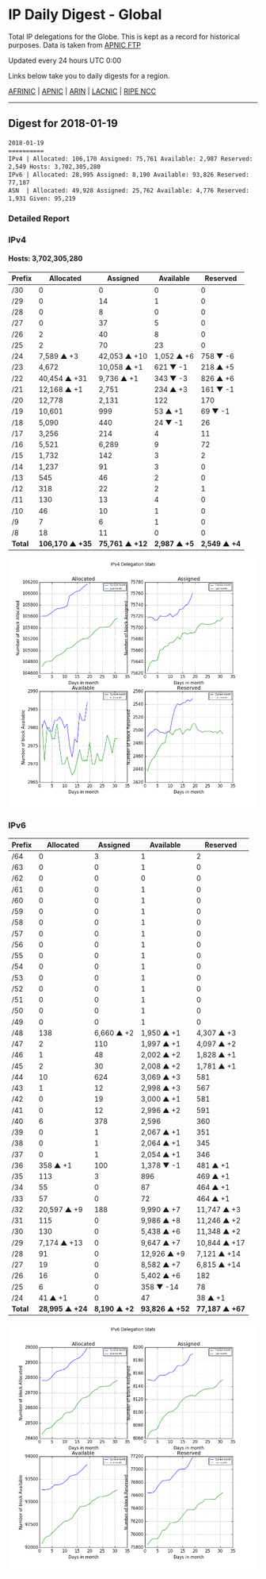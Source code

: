 # IP Daily Digest - Global

Total IP delegations for the Globe. This is kept as a record for historical purposes. Data is taken from [APNIC FTP](https://ftp.apnic.net/)

Updated every 24 hours UTC 0:00

Links below take you to daily digests for a region.

[AFRINIC](./archives/AFRINIC/) | [APNIC](./archives/APNIC/) | [ARIN](./archives/ARIN/) | [LACNIC](./archives/LACNIC/) | [RIPE NCC](./archives/RIPE_NCC/)

---

## Digest for 2018-01-19
```
2018-01-19
==========
IPv4 | Allocated: 106,170 Assigned: 75,761 Available: 2,987 Reserved: 2,549 Hosts: 3,702,305,280
IPv6 | Allocated: 28,995 Assigned: 8,190 Available: 93,826 Reserved: 77,187
ASN  | Allocated: 49,928 Assigned: 25,762 Available: 4,776 Reserved: 1,931 Given: 95,219
```

### Detailed Report

### IPv4

#### Hosts: **3,702,305,280**

| Prefix | Allocated | Assigned | Available | Reserved |
| ----- | ----- | ----- | ----- | ----- |
| /30 | 0 | 0 | 0 | 0 |
| /29 | 0 | 14 | 1 | 0 |
| /28 | 0 | 8 | 0 | 0 |
| /27 | 0 | 37 | 5 | 0 |
| /26 | 2 | 40 | 8 | 0 |
| /25 | 2 | 70 | 23 | 0 |
| /24 | 7,589 ▲ +3 | 42,053 ▲ +10 | 1,052 ▲ +6 | 758 ▼ -6 |
| /23 | 4,672 | 10,058 ▲ +1 | 621 ▼ -1 | 218 ▲ +5 |
| /22 | 40,454 ▲ +31 | 9,736 ▲ +1 | 343 ▼ -3 | 826 ▲ +6 |
| /21 | 12,168 ▲ +1 | 2,751 | 234 ▲ +3 | 161 ▼ -1 |
| /20 | 12,778 | 2,131 | 122 | 170 |
| /19 | 10,601 | 999 | 53 ▲ +1 | 69 ▼ -1 |
| /18 | 5,090 | 440 | 24 ▼ -1 | 26 |
| /17 | 3,256 | 214 | 4 | 11 |
| /16 | 5,521 | 6,289 | 9 | 72 |
| /15 | 1,732 | 142 | 3 | 2 |
| /14 | 1,237 | 91 | 3 | 0 |
| /13 | 545 | 46 | 2 | 0 |
| /12 | 318 | 22 | 2 | 1 |
| /11 | 130 | 13 | 4 | 0 |
| /10 | 46 | 10 | 1 | 0 |
| /9 | 7 | 6 | 1 | 0 |
| /8 | 18 | 11 | 0 | 0 |
| **Total** | **106,170 ▲ +35** | **75,761 ▲ +12** | **2,987 ▲ +5** | **2,549 ▲ +4** |

![ipv4-stats](ipv4-figure.png)

### IPv6

| Prefix | Allocated | Assigned | Available | Reserved |
| ----- | ----- | ----- | ----- | ----- |
| /64 | 0 | 3 | 1 | 2 |
| /63 | 0 | 0 | 1 | 0 |
| /62 | 0 | 0 | 0 | 0 |
| /61 | 0 | 0 | 1 | 0 |
| /60 | 0 | 0 | 1 | 0 |
| /59 | 0 | 0 | 1 | 0 |
| /58 | 0 | 0 | 1 | 0 |
| /57 | 0 | 0 | 1 | 0 |
| /56 | 0 | 0 | 1 | 0 |
| /55 | 0 | 0 | 1 | 0 |
| /54 | 0 | 0 | 1 | 0 |
| /53 | 0 | 0 | 1 | 0 |
| /52 | 0 | 0 | 1 | 0 |
| /51 | 0 | 0 | 1 | 0 |
| /50 | 0 | 0 | 1 | 0 |
| /49 | 0 | 0 | 1 | 0 |
| /48 | 138 | 6,660 ▲ +2 | 1,950 ▲ +1 | 4,307 ▲ +3 |
| /47 | 2 | 110 | 1,997 ▲ +1 | 4,097 ▲ +2 |
| /46 | 1 | 48 | 2,002 ▲ +2 | 1,828 ▲ +1 |
| /45 | 2 | 30 | 2,008 ▲ +2 | 1,781 ▲ +1 |
| /44 | 10 | 624 | 3,069 ▲ +3 | 581 |
| /43 | 1 | 12 | 2,998 ▲ +3 | 567 |
| /42 | 0 | 19 | 3,000 ▲ +1 | 581 |
| /41 | 0 | 12 | 2,996 ▲ +2 | 591 |
| /40 | 6 | 378 | 2,596 | 360 |
| /39 | 0 | 1 | 2,067 ▲ +1 | 351 |
| /38 | 0 | 1 | 2,064 ▲ +1 | 345 |
| /37 | 0 | 1 | 2,054 ▲ +1 | 346 |
| /36 | 358 ▲ +1 | 100 | 1,378 ▼ -1 | 481 ▲ +1 |
| /35 | 113 | 3 | 896 | 469 ▲ +1 |
| /34 | 55 | 0 | 87 | 464 ▲ +1 |
| /33 | 57 | 0 | 72 | 464 ▲ +1 |
| /32 | 20,597 ▲ +9 | 188 | 9,990 ▲ +7 | 11,747 ▲ +3 |
| /31 | 115 | 0 | 9,986 ▲ +8 | 11,246 ▲ +2 |
| /30 | 130 | 0 | 5,438 ▲ +6 | 11,348 ▲ +2 |
| /29 | 7,174 ▲ +13 | 0 | 9,647 ▲ +7 | 10,844 ▲ +17 |
| /28 | 91 | 0 | 12,926 ▲ +9 | 7,121 ▲ +14 |
| /27 | 19 | 0 | 8,582 ▲ +7 | 6,815 ▲ +14 |
| /26 | 16 | 0 | 5,402 ▲ +6 | 182 |
| /25 | 6 | 0 | 358 ▼ -14 | 78 |
| /24 | 41 ▲ +1 | 0 | 47 | 38 ▲ +1 |
| **Total** | **28,995 ▲ +24** | **8,190 ▲ +2** | **93,826 ▲ +52** | **77,187 ▲ +67** |

![ipv6-stats](ipv6-figure.png)